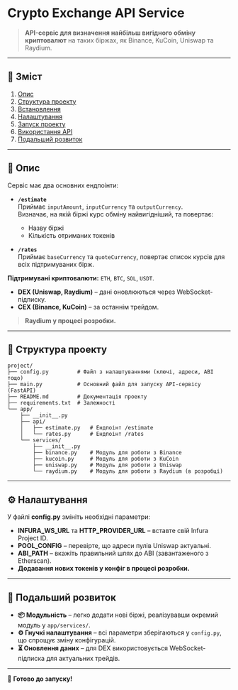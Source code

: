 # Crypto Exchange API Service

> **API-сервіс для визначення найбільш вигідного обміну криптовалют**
> на таких біржах, як Binance, KuCoin, Uniswap та Raydium.

---

## 📌 Зміст
1. [Опис](#опис)
2. [Структура проекту](#структура-проекту)
3. [Встановлення](#встановлення)
4. [Налаштування](#налаштування)
5. [Запуск проекту](#запуск-проекту)
6. [Використання API](#використання-api)
7. [Подальший розвиток](#подальший-розвиток)

---

## 📝 Опис

Сервіс має два основних ендпоінти:

- **`/estimate`**  
  Приймає `inputAmount`, `inputCurrency` та `outputCurrency`.  
  Визначає, на якій біржі курс обміну найвигідніший, та повертає:
  - Назву біржі
  - Кількість отриманих токенів

- **`/rates`**  
  Приймає `baseCurrency` та `quoteCurrency`, повертає список курсів для всіх підтримуваних бірж.

**Підтримувані криптовалюти:** `ETH`, `BTC`, `SOL`, `USDT`.

- **DEX (Uniswap, Raydium)** – дані оновлюються через WebSocket-підписку.
- **CEX (Binance, KuCoin)** – за останнім трейдом.

> **Raydium у процесі розробки.**

---

## 📂 Структура проекту

```
project/
├── config.py         # Файл з налаштуваннями (ключі, адреси, ABI тощо)
├── main.py           # Основний файл для запуску API-сервісу (FastAPI)
├── README.md         # Документація проекту
├── requirements.txt  # Залежності
└── app/
    ├── __init__.py
    ├── api/
    │   ├── estimate.py   # Ендпоінт /estimate
    │   └── rates.py      # Ендпоінт /rates
    └── services/
        ├── __init__.py
        ├── binance.py    # Модуль для роботи з Binance
        ├── kucoin.py     # Модуль для роботи з KuCoin
        ├── uniswap.py    # Модуль для роботи з Uniswap
        └── raydium.py    # Модуль для роботи з Raydium (в розробці)
```

---

## ⚙️ Налаштування

У файлі **config.py** змініть необхідні параметри:

- **INFURA_WS_URL** та **HTTP_PROVIDER_URL** – вставте свій Infura Project ID.
- **POOL_CONFIG** – перевірте, що адреси пулів Uniswap актуальні.
- **ABI_PATH** – вкажіть правильний шлях до ABI (завантаженого з Etherscan).
- **Додавання нових токенів у конфіг в процесі розробки.**

---

## 🔄 Подальший розвиток

- **📦 Модульність** – легко додати нові біржі, реалізувавши окремий модуль у `app/services/`.
- **⚙️ Гнучкі налаштування** – всі параметри зберігаються у `config.py`, що спрощує зміну конфігурацій.
- **⏳ Оновлення даних** – для DEX використовується WebSocket-підписка для актуальних трейдів.

---

🚀 **Готово до запуску!**
